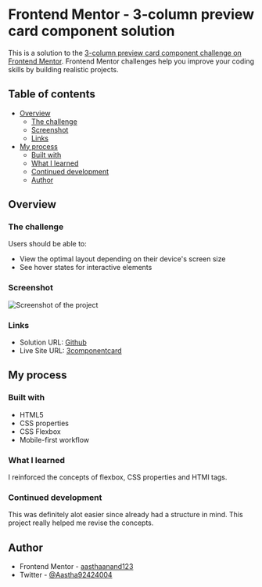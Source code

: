 # Frontend Mentor - 3-column preview card component solution

This is a solution to the [3-column preview card component challenge on Frontend Mentor](https://www.frontendmentor.io/challenges/3column-preview-card-component-pH92eAR2-). Frontend Mentor challenges help you improve your coding skills by building realistic projects.

## Table of contents

- [Overview](#overview)
  - [The challenge](#the-challenge)
  - [Screenshot](#screenshot)
  - [Links](#links)
- [My process](#my-process)
  - [Built with](#built-with)
  - [What I learned](#what-i-learned)
  - [Continued development](#continued-development)
  - [Author](#author)

## Overview

### The challenge

Users should be able to:

- View the optimal layout depending on their device's screen size
- See hover states for interactive elements

### Screenshot

![Screenshot of the project](screenshotcomponent.jpeg)

### Links

- Solution URL: [Github](https://github.com/aasthaanand123/Project-2)
- Live Site URL: [3componentcard](https://3componentcard.netlify.app/)

## My process

### Built with

- HTML5
- CSS properties
- CSS Flexbox
- Mobile-first workflow

### What I learned

I reinforced the concepts of flexbox, CSS properties and HTMl tags.

### Continued development

This was definitely alot easier since already had a structure in mind. This project really helped me revise the concepts.

## Author

- Frontend Mentor - [aasthaanand123](https://www.frontendmentor.io/profile/aasthaanand123)
- Twitter - [@Aastha92424004](https://www.twitter.com/@Aastha92424004)
